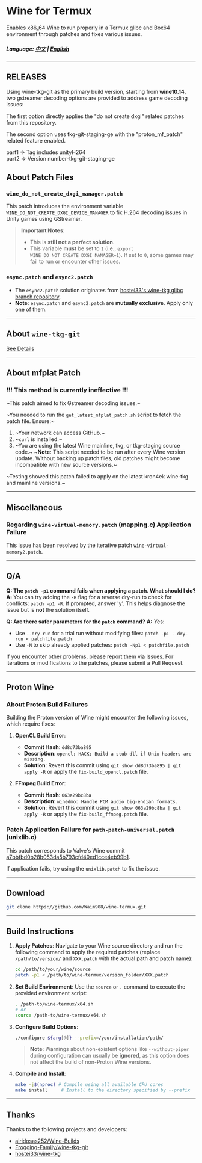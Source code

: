 # Wine for Termux

Enables x86_64 Wine to run properly in a Termux glibc and Box64 environment through patches and fixes various issues.

##### Language: [中文](README.md) | [English](README-EN.md)

---
## RELEASES  
Using wine-tkg-git as the primary build version, starting from **wine10.14**, two gstreamer decoding options are provided to address game decoding issues:  

The first option directly applies the "do not create dxgi" related patches from this repository.  

The second option uses tkg-git-staging-ge with the "proton_mf_patch" related feature enabled.

part1 => Tag includes unityH264  
part2 => Version number-tkg-git-staging-ge

## About Patch Files

### `wine_do_not_create_dxgi_manager.patch`
This patch introduces the environment variable `WINE_DO_NOT_CREATE_DXGI_DEVICE_MANAGER` to fix H.264 decoding issues in Unity games using GStreamer.

> **Important Notes**:
> - This is **still not a perfect solution**.
> - This variable **must** be set to `1` (i.e., `export WINE_DO_NOT_CREATE_DXGI_MANAGER=1`). If set to `0`, some games may fail to run or encounter other issues.

### `esync.patch` and `esync2.patch`
- The `esync2.patch` solution originates from [hostei33's wine-tkg glibc branch repository](https://github.com/hostei33/wine-tkg).
- **Note**: `esync.patch` and `esync2.patch` are **mutually exclusive**. Apply only one of them.

---

## About `wine-tkg-git`

[See Details](wine-tkg-git-staging/README.md)

---

## About mfplat Patch

### !!! This method is currently ineffective !!!

~This patch aimed to fix Gstreamer decoding issues.~

~You needed to run the `get_latest_mfplat_patch.sh` script to fetch the patch file. Ensure:~
1.  ~Your network can access GitHub.~
2.  ~`curl` is installed.~
3.  ~You are using the latest Wine mainline, tkg, or tkg-staging source code.~
~**Note**: This script needed to be run after every Wine version update. Without backing up patch files, old patches might become incompatible with new source versions.~

~Testing showed this patch failed to apply on the latest kron4ek wine-tkg and mainline versions.~

---

## Miscellaneous

### Regarding `wine-virtual-memory.patch` (mapping.c) Application Failure

This issue has been resolved by the iterative patch `wine-virtual-memory2.patch`.

---

## Q/A

**Q: The `patch -p1` command fails when applying a patch. What should I do?**
**A:** You can try adding the `-R` flag for a reverse dry-run to check for conflicts: `patch -p1 -R`. If prompted, answer 'y'. This helps diagnose the issue but is **not** the solution itself.

**Q: Are there safer parameters for the `patch` command?**
**A:** Yes:
-   Use `--dry-run` for a trial run without modifying files: `patch -p1 --dry-run < patchfile.patch`
-   Use `-N` to skip already applied patches: `patch -Np1 < patchfile.patch`

If you encounter other problems, please report them via Issues. For iterations or modifications to the patches, please submit a Pull Request.

---

## Proton Wine

### About Proton Build Failures

Building the Proton version of Wine might encounter the following issues, which require fixes:

1.  **OpenCL Build Error**:
    -   **Commit Hash**: `dd8d73ba895`
    -   **Description**: `opencl: HACK: Build a stub dll if Unix headers are missing.`
    -   **Solution**: Revert this commit using `git show dd8d73ba895 | git apply -R` or apply the `fix-build_opencl.patch` file.

2.  **FFmpeg Build Error**:
    -   **Commit Hash**: `063a29bc8ba`
    -   **Description**: `winedmo: Handle PCM audio big-endian formats.`
    -   **Solution**: Revert this commit using `git show 063a29bc8ba | git apply -R` or apply the `fix-build_ffmpeg.patch` file.

### Patch Application Failure for `path-patch-universal.patch` (unixlib.c)

This patch corresponds to Valve's Wine commit [a7bbfbd0b28b053da5b793cfd40ed1cce4eb99b1](https://github.com/ValveSoftware/wine/commit/a7bbfbd0b28b053da5b793cfd40ed1cce4eb99b1).

If application fails, try using the `unixlib.patch` to fix the issue.

---

## Download

```bash
git clone https://github.com/Waim908/wine-termux.git
```

---

## Build Instructions

1.  **Apply Patches**:
    Navigate to your Wine source directory and run the following command to apply the required patches (replace `/path/to/version/` and `XXX.patch` with the actual path and patch name):
    ```bash
    cd /path/to/your/wine/source
    patch -p1 < /path/to/wine-termux/version_folder/XXX.patch
    ```

2.  **Set Build Environment**:
    Use the `source` or `.` command to execute the provided environment script:
    ```bash
    . /path-to/wine-termux/x64.sh
    # or
    source /path-to/wine-termux/x64.sh
    ```

3.  **Configure Build Options**:
    ```bash
    ./configure ${arg[@]} --prefix=/your/installation/path/
    ```
    > **Note**: Warnings about non-existent options like `--without-piper` during configuration can usually be **ignored**, as this option does not affect the build of non-Proton Wine versions.

4.  **Compile and Install**:
    ```bash
    make -j$(nproc) # Compile using all available CPU cores
    make install     # Install to the directory specified by --prefix
    ```

---

## Thanks

Thanks to the following projects and developers:

-   [airidosas252/Wine-Builds](https://github.com/airidosas252/Wine-Builds)
-   [Frogging-Family/wine-tkg-git](https://github.com/Frogging-Family/wine-tkg-git)
-   [hostei33/wine-tkg](https://github.com/hostei33/wine-tkg)